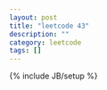 ```yaml
---
layout: post
title: "leetcode 43"
description: ""
category: leetcode
tags: []
---
```

{% include JB/setup %}
